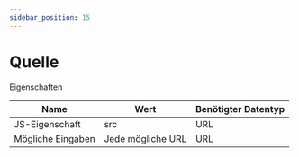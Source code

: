 ```yaml
---
sidebar_position: 15
---
```


# Quelle

Eigenschaften

| Name              | Wert              | Benötigter Datentyp   |
| ----              | ----              | --------------------- |
| JS-Eigenschaft   | src    | URL           |
| Mögliche Eingaben | Jede mögliche URL | URL           |